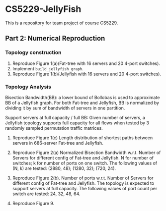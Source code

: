 # CS5229-JellyFish

This is a repository for team project of course CS5229.

## Part 2: Numerical Reproduction

### Topology construction

1. Reproduce Figure 1(a)(Fat-tree with 16 servers and 20 4-port switches).
2. Implement `build_jellyfish_graph`.
3. Reproduce Figure 1(b)(Jellyfish with 16 servers and 20 4-port switches).

### Topology Analysis

Bisection Bandwidth(BB): a lower bound of Bollobas is used to approximate BB of a Jellyfish graph. For both Fat-tree and Jellyfish, BB is normalized by dividing it by sum of bandwidth of servers in one partition.

Support servers at full capacity / full BB: Given number of servers, a Jellyfish topology supports full capacity for all flows when tested by 3 randomly sampled permutation traffic matrices.

1. Reproduce Figure 1(c)
    Length distribution of shortest paths between servers in 686-server Fat-tree and Jellyfish.
2. Reproduce Figure 2(a)
    Normalized Bisection Bandwidth w.r.t. Number of Servers for different config of Fat-tree and Jellyfish.
    N for number of switches; k for number of ports on one switch.
    The following values of (N, k) are tested: (2880, 48); (1280, 32); (720, 24).
3. Reproduce Figure 2(b).
    Number of ports w.r.t. Number of Servers for different config of Fat-tree and Jellyfish.
    The topology is expected to support servers at full capacity.
    The following values of port count per switch are tested: 24, 32, 48, 64.

4. Reproduce Figure 9.

